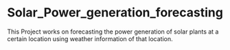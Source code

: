 # Solar_Power_generation_forecasting
This Project works on forecasting the power generation of solar plants at a certain location using weather information of that location.
